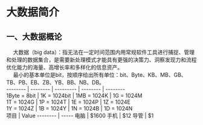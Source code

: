 大数据简介
===
## 一、大数据概论  
&emsp; 大数据（big data）：指无法在一定时间范围内用常规软件工具进行捕捉、管理和处理的数据集合，是需要新处理模式才能具有更强的决策力、洞察发现力和流程优化能力的海量、高增长率和多样化的信息资产。  
&emsp; 最小的基本单位是bit，按顺序给出所有单位：bit、Byte、KB、MB、GB、TB、PB、EB、ZB、YB、BB、NB、DB。  
-------- | -------- | --------- | -------- | --------  
1Byte = 8bit | 1K = 1024bit | 1MB = 1024K | 1G = 1024M  
1T = 1024G  | 1P = 1024T | 1E = 1024P | 1Z = 1024E  
1Y = 1024Z  | 1B = 1024Y | 1N = 1024B | 1D = 1024N  
项目     | Value
-------- | -----
电脑  | $1600
手机  | $12
导管  | $1

